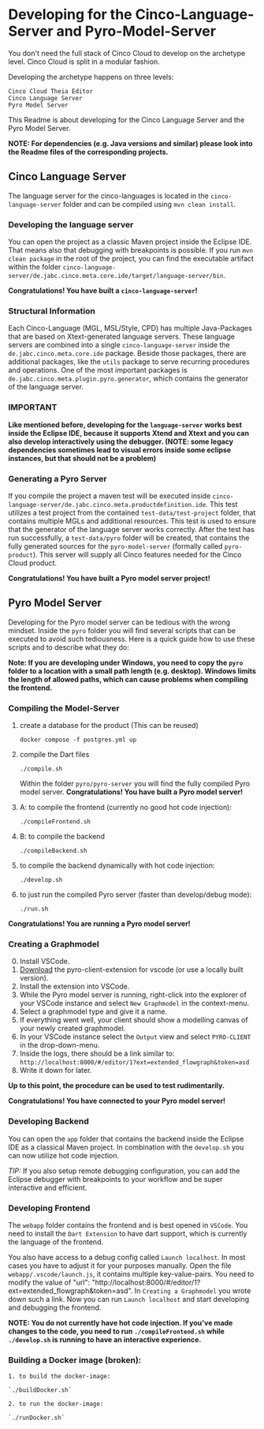 # Developing for the Cinco-Language-Server and Pyro-Model-Server

You don't need the full stack of Cinco Cloud to develop on the archetype level. Cinco Cloud is split in a modular fashion. 

Developing the archetype happens on three levels:

    Cinco Cloud Theia Editor
    Cinco Language Server
    Pyro Model Server

This Readme is about developing for the Cinco Language Server and the Pyro Model Server.

**NOTE: For dependencies (e.g. Java versions and similar) please look into the Readme files of the corresponding projects.**

## Cinco Language Server

The language server for the cinco-languages is located in the `cinco-language-server` folder and can be compiled using `mvn clean install`.

### Developing the language server

You can open the project as a classic Maven project inside the Eclipse IDE. That means also that debugging with breakpoints is possible. If you run `mvn clean package` in the root of the project, you can find the executable artifact within the folder `cinco-language-server/de.jabc.cinco.meta.core.ide/target/language-server/bin`.

**Congratulations! You have built a `cinco-language-server`!**

### Structural Information

Each Cinco-Language (MGL, MSL/Style, CPD) has multiple Java-Packages that are based on Xtext-generated language servers. These language servers are combined into a single `cinco-language-server` inside the `de.jabc.cinco.meta.core.ide` package. Beside those packages, there are additional packages, like the `utils` package to serve recurring procedures and operations. One of the most important packages is `de.jabc.cinco.meta.plugin.pyro.generator`, which contains the generator of the language server.

### IMPORTANT
**Like mentioned before, developing for the `language-server` works best inside the Eclipse IDE, because it supports Xtend and Xtext and you can also develop interactively using the debugger. (NOTE: some legacy dependencies sometimes lead to visual errors inside some eclipse instances, but that should not be a problem)**

### Generating a Pyro Server
If you compile the project a maven test will be executed inside `cinco-language-server/de.jabc.cinco.meta.productdefinition.ide`. This test utilizes a test project from the contained `test-data/test-project` folder, that contains multiple MGLs and additional resources. This test is used to ensure that the generator of the language server works correctly. After the test has run successfully, a `test-data/pyro` folder will be created, that contains the fully generated sources for the `pyro-model-server` (formally called `pyro-product`). This server will supply all Cinco features needed for the Cinco Cloud product.

**Congratulations! You have built a Pyro model server project!**


## Pyro Model Server

Developing for the Pyro model server can be tedious with the wrong mindset. Inside the `pyro` folder you will find several scripts that can be executed to avoid such tediousness. Here is a quick guide how to use these scripts and to describe what they do:

**Note: If you are developing under Windows, you need to copy the `pyro` folder to a location with a small path length (e.g. desktop). Windows limits the length of allowed paths, which can cause problems when compiling the frontend.** 

### Compiling the Model-Server

1. create a database for the product (This can be reused)

    `docker compose -f postgres.yml up`

2. compile the Dart files
    
    `./compile.sh`

    
    Within the folder `pyro/pyro-server` you will find the fully compiled Pyro model server.
    **Congratulations! You have built a Pyro model server!**

3. A: to compile the frontend (currently no good hot code injection):
    
    `./compileFrontend.sh`

3. B: to compile the backend
    
    `./compileBackend.sh`

4. to compile the backend dynamically with hot code injection:

    `./develop.sh`

5. to just run the compiled Pyro server (faster than develop/debug mode):

    `./run.sh`

**Congratulations! You are running a Pyro model server!**

### Creating a Graphmodel

0. Install VSCode.
1. <a href="/assets/pyro-client-extension-0.0.1.vsix" download="">Download</a> the pyro-client-extension for vscode (or use a locally built version).
2. Install the extension into VSCode.
3. While the Pyro model server is running, right-click into the explorer of your VSCode instance and select `New Graphmodel` in the context-menu.
4. Select a graphmodel type and give it a name.
5. If everything went well, your client should show a modelling canvas of your newly created graphmodel.
6. In your VSCode instance select the `Output` view and select `PYRO-CLIENT` in the drop-down-menu.
7. Inside the logs, there should be a link similar to: `http://localhost:8000/#/editor/1?ext=extended_flowgraph&token=asd`
8. Write it down for later.

**Up to this point, the procedure can be used to test rudimentarily.**

**Congratulations! You have connected to your Pyro model server!**

### Developing Backend

You can open the `app` folder that contains the backend inside the Eclipse IDE as a classical Maven project. In combination with the `develop.sh` you can now utilize hot code injection.

*TIP:* If you also setup remote debugging configuration, you can add the Eclipse debugger with breakpoints to your workflow and be super interactive and efficient.

### Developing Frontend

The `webapp` folder contains the frontend and is best opened in `VSCode`. You need to install the `Dart Extension` to have dart support, which is currently the language of the frontend.

You also have access to a debug config called `Launch localhost`. In most cases you have to adjust it for your purposes manually. Open the file `webapp/.vscode/launch.js`, it contains multiple key-value-pairs. You need to modify the value of "url": "http://localhost:8000/#/editor/1?ext=extended_flowgraph&token=asd". In `Creating a Graphmodel` you wrote down such a link.
Now you can run `Launch localhost` and start developing and debugging the frontend.

**NOTE: You do not currently have hot code injection. If you've made changes to the code, you need to run `./compileFrontend.sh` while `./develop.sh` is running to have an interactive experience.**

### Building a Docker image (broken):

    1. to build the docker-image:

    `./buildDocker.sh`

    2. to run the docker-image:

    `./runDocker.sh`